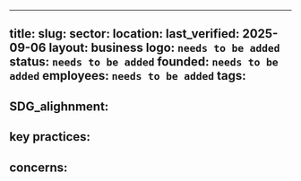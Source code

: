 ---
title:
slug:
sector:
location:
last_verified: 2025-09-06
layout: business
logo: `needs to be added`
status: `needs to be added`
founded: `needs to be added`
employees: `needs to be added`
tags:
  -
SDG_alighnment:
  -
key practices:
  -
concerns:
  - 
